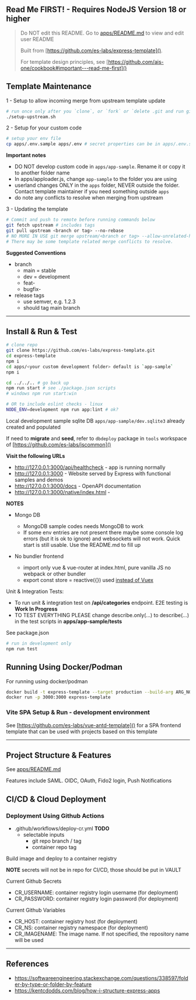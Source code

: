 ## Read Me FIRST! - Requires NodeJS Version 18 or higher

> Do NOT edit this README. Go to [apps/README.md]() to view and edit user README
>
> Built from [https://github.com/es-labs/express-template]().
>
> For template design principles, see [https://github.com/ais-one/cookbook#important---read-me-first]()

## Template Maintenance

1 - Setup to allow incoming merge from upstream template update

```bash
# run once only after you `clone`, or `fork` or `delete .git and run git init`
./setup-upstream.sh
```

2 - Setup for your custom code

```bash
# setup your env file
cp apps/.env.sample apps/.env # secret properties can be in apps/.env.secret
```

**Important notes**
- DO NOT develop custom code in `apps/app-sample`. Rename it or copy it to another folder name
- In apps/apploader.js, change `app-sample` to the folder you are using
- userland changes ONLY in the `apps` folder, NEVER outside the folder. Contact template maintainer if you need something outside `apps`
- do note any conflicts to resolve when merging from upstream

3 - Updating the template

```bash
# Commit and push to remote before running commands below
git fetch upstream # includes tags
git pull upstream <branch or tag> --no-rebase
# NO MORE IN USE git merge upstream/<branch or tag> --allow-unrelated-histories
# There may be some template related merge conflicts to resolve.
```

**Suggested Conventions**
- branch
  - main = stable
  - dev = development
  - feat-<issue number>
  - bugfix-<issue number>
- release tags
  - use semver, e.g. 1.2.3
  - should tag main branch

---

## Install & Run & Test

```bash
# clone repo
git clone https://github.com/es-labs/express-template.git
cd express-template
npm i
cd apps/<your custom development folder> default is `app-sample`
npm i

cd ../../.. # go back up
npm run start # see ./package.json scripts
# windows npm run start:win

# OR to include eslint checks - linux
NODE_ENV=development npm run app:lint # ok?
```

Local development sample sqlite DB `apps/app-sample/dev.sqlite3` already created and populated

If need to **migrate** and **seed**, refer to `dbdeploy` package in `tools` workspace of [https://github.com/es-labs/jscommon]()

**Visit the following URLs**

- http://127.0.0.1:3000/api/healthcheck - app is running normally
- http://127.0.0.1:3000 - Website served by Express with functional samples and demos
- http://127.0.0.1:3000/docs - OpenAPI documentation
- http://127.0.0.1:3000/native/index.html -

**NOTES**

- Mongo DB

  - MongoDB sample codes needs MongoDB to work
  - If some env entries are not present there maybe some console log errors (but it is ok to ignore) and websockets will not work. Quick start is still usable. Use the README.md to fill up

- No bundler frontend
  - import only vue & vue-router at index.html, pure vanilla JS no webpack or other bundler
  - export const store = reactive({}) used [instead of Vuex](https://pinia.vuejs.org/introduction.html#Why-should-I-use-Pinia)

Unit & Integration Tests:

- To run unit & integration test on **/api/categories** endpoint. E2E testing is **Work In Progress**
- TO TEST EVERYTHING PLEASE change describe.only(...) to describe(...) in the test scripts in **apps/app-sample/tests**

See package.json

```bash
# run in development only
npm run test
```

## Running Using Docker/Podman

For running using docker/podman

```bash
docker build -t express-template --target production --build-arg ARG_NODE_ENV=dev --build-arg ARG_API_PORT=3000 .
docker run -p 3000:3000 express-template
```

### Vite SPA Setup & Run - development environment

See [https://github.com/es-labs/vue-antd-template]() for a SPA frontend template that can be used with projects based on this template

---

## Project Structure & Features

See [apps/README.md]()

Features include SAML. OIDC, OAuth, Fido2 login, Push Notifications

## CI/CD & Cloud Deployment

### Deployment Using Github Actions

- .github/workflows/deploy-cr.yml **TODO**
  - selectable inputs
    - git repo branch / tag
    - container repo tag

Build image and deploy to a container registry

**NOTE** secrets will not be in repo for CI/CD, those should be put in VAULT

Current Github Secrets

- CR_USERNAME: container registry login username (for deployment)
- CR_PASSWORD: container registry login password (for deployment)

Current Github Variables

- CR_HOST: container registry host (for deployment)
- CR_NS: container registry namespace (for deployment)
- CR_IMAGENAME: The image name. If not specified, the repository name will be used

---

## References

- https://softwareengineering.stackexchange.com/questions/338597/folder-by-type-or-folder-by-feature
- https://kentcdodds.com/blog/how-i-structure-express-apps
